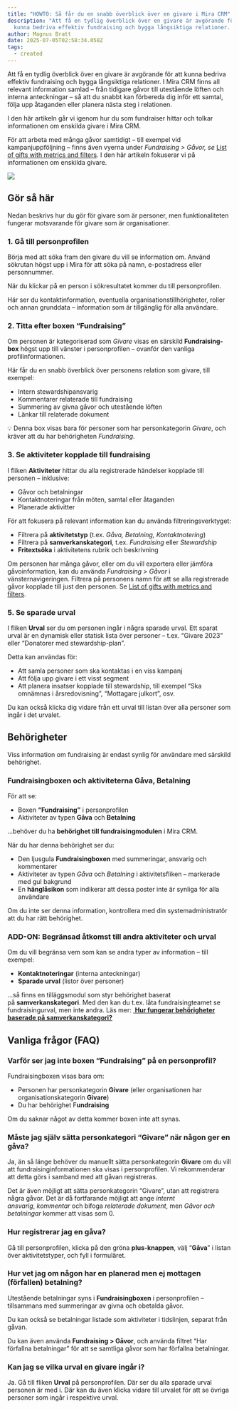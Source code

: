 ```yaml
---
title: "HOWTO: Så får du en snabb överblick över en givare i Mira CRM"
description: "Att få en tydlig överblick över en givare är avgörande för att
  kunna bedriva effektiv fundraising och bygga långsiktiga relationer. "
author: Magnus Bratt
date: 2025-07-05T02:58:34.058Z
tags:
  - created
---
```

Att få en tydlig överblick över en givare är avgörande för att kunna bedriva effektiv fundraising och bygga långsiktiga relationer. I Mira CRM finns all relevant information samlad – från tidigare gåvor till utestående löften och interna anteckningar – så att du snabbt kan förbereda dig inför ett samtal, följa upp åtaganden eller planera nästa steg i relationen.

I den här artikeln går vi igenom hur du som fundraiser hittar och tolkar informationen om enskilda givare i Mira CRM.

För att arbeta med många gåvor samtidigt – till exempel vid kampanjuppföljning – finns även vyerna under *Fundraising > Gåvor, se* [List of gifts with metrics and filters](https://www.mira.se/2023/06/20/gift-list-metrics/). I den här artikeln fokuserar vi på informationen om enskilda givare.

![](/static/img/img_0419.png)

## Gör så här

Nedan beskrivs hur du gör för givare som är personer, men funktionaliteten fungerar motsvarande för givare som är organisationer.

### **1. Gå till personprofilen** 

Börja med att söka fram den givare du vill se information om. Använd sökrutan högst upp i Mira för att söka på namn, e-postadress eller personnummer.

När du klickar på en person i sökresultatet kommer du till personprofilen.

Här ser du kontaktinformation, eventuella organisationstillhörigheter, roller och annan grunddata – information som är tillgänglig för alla användare.

### **2. Titta efter boxen “Fundraising”**

Om personen är kategoriserad som *Givare* visas en särskild **Fundraising-box** högst upp till vänster i personprofilen – ovanför den vanliga profilinformationen.

Här får du en snabb överblick över personens relation som givare, till exempel:

* Intern stewardshipansvarig
* Kommentarer relaterade till fundraising
* Summering av givna gåvor och utestående löften
* Länkar till relaterade dokument

💡 Denna box visas bara för personer som har personkategorin *Givare*, och kräver att du har behörigheten *Fundraising*.

### **3. Se aktiviteter kopplade till fundraising**

I fliken **Aktiviteter** hittar du alla registrerade händelser kopplade till personen – inklusive:

* Gåvor och betalningar
* Kontaktnoteringar från möten, samtal eller åtaganden
* Planerade aktivitter

För att fokusera på relevant information kan du använda filtreringsverktyget:

* Filtrera på **aktivitetstyp** (t.ex. *Gåva, Betalning, Kontaktnotering*)
* Filtrera på **samverkanskategori**, t.ex. *Fundraising* eller *Stewardship*
* **Fritextsöka** i aktivitetens rubrik och beskrivning

Om personen har många gåvor, eller om du vill exportera eller jämföra gåvoinformation, kan du använda *Fundraising > Gåvor* i vänsternavigeringen. Filtrera på personens namn för att se alla registrerade gåvor kopplade till just den personen. Se [List of gifts with metrics and filters](https://www.mira.se/2023/06/20/gift-list-metrics/).

### **5. Se sparade urval**

I fliken **Urval** ser du om personen ingår i några sparade urval. Ett sparat urval är en dynamisk eller statisk lista över personer – t.ex. “Givare 2023” eller “Donatorer med stewardship-plan”.

Detta kan användas för:

* Att samla personer som ska kontaktas i en viss kampanj
* Att följa upp givare i ett visst segment
* Att planera insatser kopplade till stewardship, till exempel “Ska omnämnas i årsredovisning”, “Mottagare julkort”, osv.

Du kan också klicka dig vidare från ett urval till listan över alla personer som ingår i det urvalet.

## **Behörigheter**

Viss information om fundraising är endast synlig för användare med särskild behörighet.

### **Fundraisingboxen och aktiviteterna Gåva, Betalning**

För att se:

* Boxen **“Fundraising”** i personprofilen
* Aktiviteter av typen **Gåva** och **Betalning**

…behöver du ha **behörighet till fundraisingmodulen** i Mira CRM.

När du har denna behörighet ser du:

* Den ljusgula **Fundraisingboxen** med summeringar, ansvarig och kommentarer
* Aktiviteter av typen *Gåva* och *Betalning* i aktivitetsfliken – markerade med gul bakgrund
* En **hänglåsikon** som indikerar att dessa poster inte är synliga för alla användare

Om du inte ser denna information, kontrollera med din systemadministratör att du har rätt behörighet.

### **ADD-ON: Begränsad åtkomst till andra aktiviteter och urval**

Om du vill begränsa vem som kan se andra typer av information – till exempel:

* **Kontaktnoteringar** (interna anteckningar)
* **Sparade urval** (listor över personer)

…så finns en tilläggsmodul som styr behörighet baserat på **samverkanskategori**. Med den kan du t.ex. låta fundraisingteamet se fundraisingurval, men inte andra. Läs mer: [ **Hur fungerar behörigheter baserade på samverkanskategori?**](https://www.mira.se/knowledge-base/how-does-collaboration-category-based-permissions-work/)

## **Vanliga frågor (FAQ)**

### **Varför ser jag inte boxen “Fundraising” på en personprofil?**

Fundraisingboxen visas bara om:

* Personen har personkategorin **Givare** (eller organisationen har organisationskategorin **Givare**)
* Du har behörighet F**undraising**

Om du saknar något av detta kommer boxen inte att synas.

### **Måste jag själv sätta personkategori “Givare” när någon ger en gåva?**

Ja, än så länge behöver du manuellt sätta personkategorin **Givare** om du vill att fundraisinginformationen ska visas i personprofilen. Vi rekommenderar att detta görs i samband med att gåvan registreras. 

Det är även möjligt att sätta personkategorin “Givare”, utan att registrera några gåvor. Det är då fortfarande möjligt att ange *internt ansvarig*, *kommentar* och bifoga *relaterade dokument*, men *Gåvor och betalningar* kommer att visas som 0.

### **Hur registrerar jag en gåva?**

Gå till personprofilen, klicka på den gröna **plus-knappen**, välj “**Gåva**” i listan över aktivitetstyper, och fyll i formuläret.

### **Hur vet jag om någon har en planerad men ej mottagen (förfallen) betalning?**

Utestående betalningar syns i **Fundraisingboxen** i personprofilen – tillsammans med summeringar av givna och obetalda gåvor.

Du kan också se betalningar listade som aktiviteter i tidslinjen, separat från gåvan.

Du kan även använda **Fundraising > Gåvor**, och använda filtret “Har förfallna betalningar” för att se samtliga gåvor som har förfallna betalningar.

### **Kan jag se vilka urval en givare ingår i?**

Ja. Gå till fliken **Urval** på personprofilen. Där ser du alla sparade urval personen är med i. Där kan du även klicka vidare till urvalet för att se övriga personer som ingår i respektive urval.
